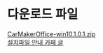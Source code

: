 # 다운로드 파일

[CarMakerOffice-win10.1.0.1.zip](https://mybox.naver.com/share/list?shareKey=sex8nOTOUbZuD_4F4AjyPfPlHuF3Qbyw_QGDAub8NEVsKKp-PFS7yaUUAb_HxAMuJb3oa7PYTO29XJ7dS85_pgU%3D)  
[설치파일 안내 카페 글](https://cafe.naver.com/inuadsc2021#)  
